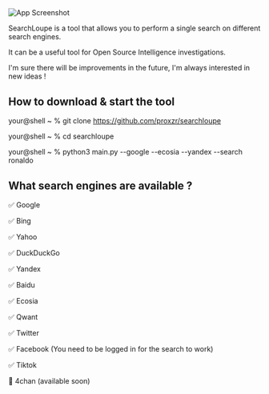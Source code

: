 
## 

![App Screenshot](https://media.discordapp.net/attachments/998022809265639425/1179885937698816031/Slide_16_9_-_11.jpg?ex=657b6968&is=6568f468&hm=ea6db47985c00ebafdd6fa9a2755a3378d5c8471e6c24e7a1456f897c255fb46&=&format=webp&width=1938&height=1090)

SearchLoupe is a tool that allows you to perform a single search on different search engines.

It can be a useful tool for Open Source Intelligence investigations. 

I'm sure there will be improvements in the future, I'm always interested in new ideas !

## How to download & start the tool
your@shell ~ % git clone https://github.com/proxzr/searchloupe


your@shell ~ % cd searchloupe


your@shell ~ % python3 main.py --google --ecosia --yandex --search ronaldo


## What search engines are available ?

✅ Google 


✅ Bing


✅ Yahoo 


✅ DuckDuckGo 


✅ Yandex 


✅ Baidu 


✅ Ecosia 


✅ Qwant 


✅ Twitter 


✅ Facebook (You need to be logged in for the search to work)


✅ Tiktok


🛑 4chan (available soon)

